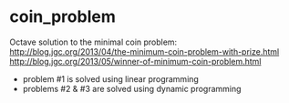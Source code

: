 coin_problem
============

Octave solution to the minimal coin problem: 
http://blog.jgc.org/2013/04/the-minimum-coin-problem-with-prize.html
http://blog.jgc.org/2013/05/winner-of-minimum-coin-problem.html

- problem #1 is solved using linear programming
- problems #2 & #3 are solved using dynamic programming
